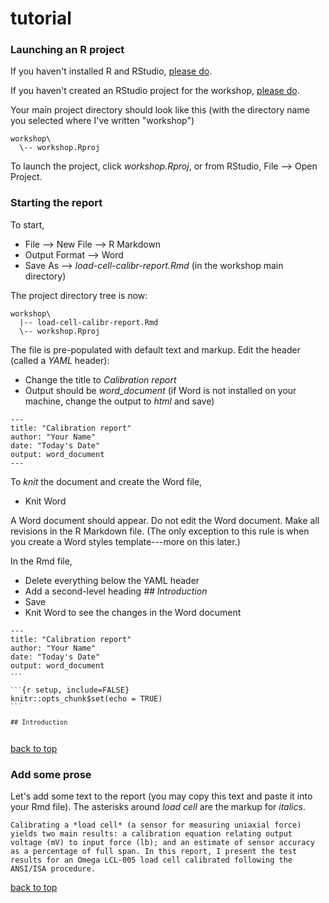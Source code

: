 # tutorial

### Launching an  R project 

If you haven't installed R and RStudio, [please do](https://github.com/DSR-RHIT/install-R-and-RStudio/blob/master/pages/install_R.md). 

If you haven't created an RStudio project for the workshop, [please do](https://github.com/DSR-RHIT/install-R-and-RStudio/blob/master/pages/setup_R_project.md). 

Your main project directory should look like this (with the directory name you selected where I've written "workshop")

```
workshop\
  \-- workshop.Rproj
```

To launch the project, click _workshop.Rproj_,  or from RStudio, File --> Open Project. 



### Starting the report 

To start, 

- File --> New File --> R Markdown 
- Output Format --> Word 
- Save As --> _load-cell-calibr-report.Rmd_ (in the workshop main directory)

The project directory tree is now:

```
workshop\
  |-- load-cell-calibr-report.Rmd
  \-- workshop.Rproj
```



The file is pre-populated with default text and markup. Edit the header (called a *YAML* header): 

- Change the title to _Calibration report_
- Output should be *word_document* (if Word is not installed on your machine, change the output to _html_ and save)

```
---
title: "Calibration report"
author: "Your Name"
date: "Today's Date"
output: word_document
---
```

To *knit* the document and create the Word file, 

- Knit Word 

A Word document should appear. Do not edit the Word document. Make all revisions in the R Markdown file. (The only exception to this rule is when you create a Word styles template---more on this later.)

In the Rmd file, 

- Delete everything below the YAML header
- Add a second-level heading *## Introduction*
- Save
- Knit Word to see the changes in the Word document

<pre><code>---
title: "Calibration report"
author: "Your Name"
date: "Today's Date"
output: word_document
<code>---</code>

<code>```</code>{r setup, include=FALSE}
knitr::opts_chunk$set(echo = TRUE)
<code>```</code>

<code>## Introduction</code>

</code></pre>

<a href = "#header">back to top</a>
 
### Add some prose 

Let's add some text to the report (you may copy this text and paste it into your Rmd file). The asterisks around *load cell* are the markup for *italics*. 

    Calibrating a *load cell* (a sensor for measuring uniaxial force) yields two main results: a calibration equation relating output voltage (mV) to input force (lb); and an estimate of sensor accuracy as a percentage of full span. In this report, I present the test results for an Omega LCL-005 load cell calibrated following the ANSI/ISA procedure.






 <a href = "#header">back to top</a>
 
 









